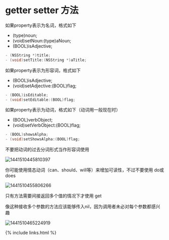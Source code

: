 # getter setter 方法


如果property表示为名词，格式如下

- (type)noun;
- (void)setNoun:(type)aNoun;  
- (BOOL)isAdjective;

```objectivec
- (NSString *)title;
- (void)setTitle:(NSString *)aTitle;
```

如果property表示为形容词，格式如下

- (BOOL)isAdjective;
- (void)setAdjective:(BOOL)flag;  

```objectivec
- (BOOL)isEditable;
- (void)setEditable:(BOOL)flag;
```

如果property表示为动词，格式如下（动词用一般现在时）

- (BOOL)verbObject;
- (void)setVerbObject:(BOOL)flag;  

```objectivec
- (BOOL)showsAlpha;
- (void)setShowsAlpha:(BOOL)flag;
```

不要把动词的过去分词形式当作形容词使用  

![1441510445810397](assets/1441510445810397.png)

你可能使用情态动词（can、should、will等）来增加可读性，不过不要使用 do或 does

![1441510455806266](assets/1441510455806266.png)

只有方法需要间接返回多个值的情况下才使用 get

像这种接收多个参数的方法应该能够传入nil，因为调用者未必对每个参数都感兴趣

![1441510465224919](assets/1441510465224919.png)




{% include links.html %}

